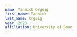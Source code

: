 ```yaml
---
name: Yannick Orgeig
first_name: Yannick
last_name: Orgeig
year: 2023
affiliation: University of Bonn
---
```



